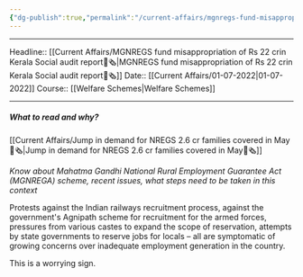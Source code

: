 ```yaml
---
{"dg-publish":true,"permalink":"/current-affairs/mgnregs-fund-misappropriation-of-rs-22-crin-kerala-social-audit-report/","dgHomeLink":true,"dgPassFrontmatter":false}
---
```


----
Headline:: [[Current Affairs/MGNREGS fund misappropriation of Rs 22 crin Kerala Social audit report📰🗞️|MGNREGS fund misappropriation of Rs 22 crin Kerala Social audit report📰🗞️]]
Date:: [[Current Affairs/01-07-2022|01-07-2022]]
Course:: [[Welfare Schemes|Welfare Schemes]] 

----
##### What to read and why? 


[[Current Affairs/Jump in demand for NREGS 2.6 cr families covered in May📰🗞️|Jump in demand for NREGS 2.6 cr families covered in May📰🗞️]]

_Know about Mahatma Gandhi National Rural Employment Guarantee Act (MGNREGA) scheme, recent issues, what steps need to be taken in this context_

Protests against the Indian railways recruitment process, against the government's Agnipath scheme for recruitment for the armed forces, pressures from various castes to expand the scope of reservation, attempts by state governments to reserve jobs for locals – all are symptomatic of growing concerns over inadequate employment generation in the country.

This is a worrying sign.